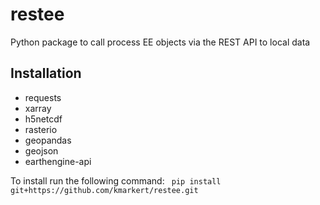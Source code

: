 # restee
Python package to call process EE objects via the REST API to local data


## Installation
 * requests 
 * xarray 
 * h5netcdf
 * rasterio
 * geopandas
 * geojson
 * earthengine-api
 
 To install run the following command:
 ` pip install git+https://github.com/kmarkert/restee.git`

